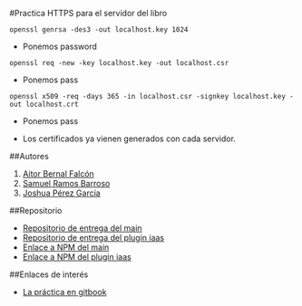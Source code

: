 #Practica HTTPS para el servidor del libro

```openssl genrsa -des3 -out localhost.key 1024```

* Ponemos password

```openssl req -new -key localhost.key -out localhost.csr```

* Ponemos pass

```openssl x509 -req -days 365 -in localhost.csr -signkey localhost.key -out localhost.crt```

* Ponemos pass

* Los certificados ya vienen generados con cada servidor.

##Autores

1. [Aitor Bernal Falcón](http://chinegua.github.io/)
2. [Samuel Ramos Barroso](http://losnen.github.io/)
3. [Joshua Pérez García](http://joshuape.github.io/)

##Repositorio

* [Repositorio de entrega del main](https://github.com/ULL-ESIT-SYTW-1617/practica-plugins-heroku-aitor-joshua-samuel)
* [Repositorio de entrega del plugin iaas](https://github.com/ULL-ESIT-SYTW-1617/gitbook-start-iaas-ull-es-aitor-joshua-samuel)
* [Enlace a NPM del main](https://www.npmjs.com/package/gitbook-start-aitor-joshua-samuel)
* [Enlace a NPM del plugin iaas](https://www.npmjs.com/package/gitbook-start-iaas-ull-es-aitor-joshua-samuel)

##Enlaces de interés
* [La práctica en gitbook](https://casianorodriguezleon.gitbooks.io/ull-esit-1617/content/practicas/practicassl.html)
